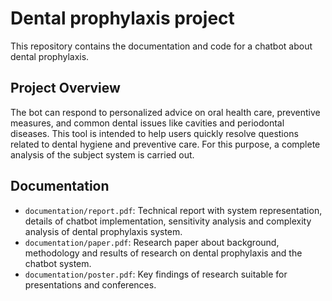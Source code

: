# Dental prophylaxis project

This repository contains the documentation and code for a chatbot about dental prophylaxis.

## Project Overview

The bot can respond to personalized advice on oral health care, preventive measures, and common dental issues like cavities and periodontal diseases. This tool is intended to help users quickly resolve questions related to dental hygiene and preventive care. For this purpose, a complete analysis of the subject system is carried out.

## Documentation
- `documentation/report.pdf`: Technical report with system representation, details of chatbot implementation, sensitivity analysis and complexity analysis of dental prophylaxis system.
- `documentation/paper.pdf`: Research paper about background, methodology and results of research on dental prophylaxis and the chatbot system.
- `documentation/poster.pdf`: Key findings of research suitable for presentations and conferences.
